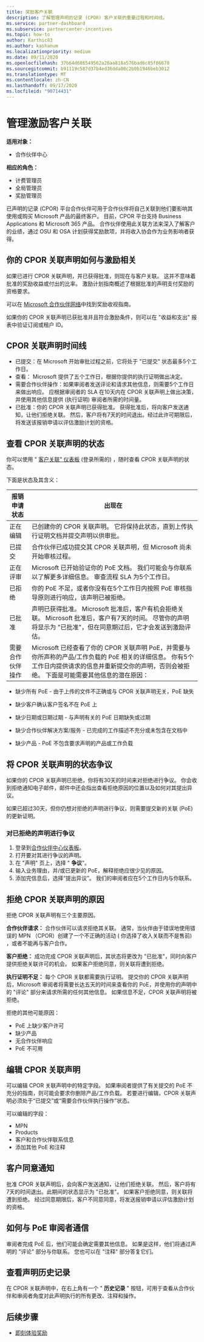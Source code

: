 ```yaml
---
title: 奖励客户关联
description: 了解管理声明的记录 (CPOR) 客户关联的重要过程和时间线。
ms.service: partner-dashboard
ms.subservice: partnercenter-incentives
ms.topic: how-to
author: Karthic83
ms.author: kashanum
ms.localizationpriority: medium
ms.date: 09/11/2020
ms.openlocfilehash: 37b64d686549562a26aa818a576bad6c85f86670
ms.sourcegitcommit: b91119c587d37b4ed36dda00c2b0b1946beb3012
ms.translationtype: MT
ms.contentlocale: zh-CN
ms.lasthandoff: 09/17/2020
ms.locfileid: "90714431"
---
```

# <a name="manage-incentives-customer-associations"></a>管理激励客户关联

**适用对象：**

- 合作伙伴中心

**相应的角色：**

- 计费管理员
- 全局管理员
- 奖励管理员

已声明的记录 (CPOR) 平台合作伙伴可用于合作伙伴将自己关联到他们要影响其使用或购买 Microsoft 产品的最终客户。 目前，CPOR 平台支持 Business Applications 和 Microsoft 365 产品。 合作伙伴使用此关联方法来深入了解客户的业绩，通过 OSU 和 OSA 计划获得奖励款项，并将收入协会作为业务影响者获得。  

## <a name="how-your-cpor-association-claim-relates-to-incentives"></a>你的 CPOR 关联声明如何与激励相关

如果已进行 CPOR 关联声明，并已获得批准，则现在与客户关联。 这并不意味着批准的奖励收益或付出的比率。 激励计划指南概述了根据批准的声明支付奖励的资格要求。

可以在 [Microsoft 合作伙伴网络](https://aka.ms/partnerincentives)中找到奖励收视指南。

如果你的 CPOR 关联声明已获批准并且符合激励条件，则可以在 "收益和支出" 报表中验证订阅或租户 ID。 

## <a name="cpor-association-claims-timeline"></a>CPOR 关联声明时间线

- 已提交：在 Microsoft 开始审批过程之前，它将处于 "已提交" 状态最多5个工作日。
- 查看： Microsoft 提供了五个工作日，根据你提供的执行证明做出决定。
- 需要合作伙伴操作：如果审阅者发送评论和请求其他信息，则需要5个工作日来做出响应。 应根据审阅者的 SLA 在10天内在 CPOR 关联声明上做出决策，并使用其他信息提供 (执行证明) 审阅者所需的时间量。
- 已批准：你的 CPOR 关联声明已获得批准。 获得批准后，将向客户发送通知，让他们拒绝关联。 然后，客户将有7天的时间退出。经过此许可期限后，将发送该报销申请以评估激励计划的资格。

## <a name="view-the-status-of-your-cpor-association-claim"></a>查看 CPOR 关联声明的状态

你可以使用 " [客户关联" 仪表板](https://partner.microsoft.com/dashboard/incentives/claims/associations) (登录所需的) ，随时查看 CPOR 关联声明的状态。

下面是状态及其含义：

| 报销申请状态 | 出现在 |
| ------ | ----------- | 
|  正在编辑  | 已创建你的 CPOR 关联声明。 它将保持此状态，直到上传执行证明文档并提交声明以供审批。   |
|  已提交  | 合作伙伴已成功提交其 CPOR 关联声明，但 Microsoft 尚未开始审核过程。   |
|  正在评审  | Microsoft 已开始验证你的 PoE 文档。 我们可能会与你联系以了解更多详细信息。 审查流程 SLA 为5个工作日。  |
|  已拒绝  | 你的 PoE 不足，或者你没有在5个工作日内按照 PoE 审核指导原则进行响应，该声明已被拒绝。   |
|  已批准  | 声明已获得批准。 Microsoft 批准后，客户有机会拒绝关联。 Microsoft 批准后，客户有7天的时间。 尽管你的声明将显示为 "已批准"，但在同意期过后，它才会发送到激励评估。   |
|  需要合作伙伴操作  | Microsoft 已经查看了你的 CPOR 关联声明 PoE，并需要与你所声称的产品/工作负载的 PoE 相关的详细信息。 你有5个工作日内提供请求的信息并重新提交你的声明，否则会被拒绝。 下面是可能需要其他信息的潜在原因：

- 缺少所有 PoE - 由于上传的文件不正确或与 CPOR 关联声明无关，PoE 缺失

- 缺少客户确认客户签名不在 PoE 上

- 缺少日期或日期过期 - 与声明有关的 PoE 日期缺失或过期

- 缺少合作伙伴解决方案/服务 - 已完成的工作描述不充分或未包含在文档中

- 缺少产品 - PoE 不包含要求声明的产品或工作负载 

## <a name="dispute-the-status-of-a-cpor-association-claim"></a>将 CPOR 关联声明的状态争议

如果你的 CPOR 关联声明已拒绝，你将有30天的时间来对拒绝进行争议。 你会收到拒绝通知电子邮件，邮件中还会指出查看拒绝原因的位置以及如何对其提出异议。  

如果已超过30天，但你仍想对拒绝的声明进行争议，则需要提交新的关联 (PoE) 的更新证明。 

### <a name="to-dispute-a-rejected-claim"></a>对已拒绝的声明进行争议

1. 登录到[合作伙伴中心仪表板](https://partner.microsoft.com/dashboard/)。
2. 打开要对其进行争议的声明。
3. 在 "声明" 页上，选择 " **争议**"。
4. 输入业务理由，并/或已更新的 PoE，解释拒绝应很少见的原因。
5. 添加完信息后，选择“提出异议”。 我们的审阅者应在5个工作日内与你联系。

## <a name="reasons-a-cpor-association-claim-is-rejected"></a>拒绝 CPOR 关联声明的原因

拒绝 CPOR 关联声明有三个主要原因。

**合作伙伴请求：** 合作伙伴可以请求拒绝其关联。 通常，当伙伴由于错误地使用错误的 MPN （CPOR）创建了一个不正确的活动 ( 你选择了收入关联而不是售前) ，或者不能再与客户合作。

**客户拒绝：** 成功完成 CPOR 关联声明后，其状态将更改为 "已批准"，同时向客户提供拒绝关联许可的机会。 如果客户拒绝同意，则关联将遭到拒绝。

**执行证明不足：** 每个 CPOR 关联都需要执行证明。 提交你的 CPOR 关联声明后，Microsoft 审阅者将需要长达五天的时间来查看你的 PoE，并使用你的声明中的 "评论" 部分来请求所需的任何其他信息。 如果信息不足，CPOR 关联声明将被拒绝。

拒绝的其他可能原因：

- PoE 上缺少客户许可
- 缺少产品
- 无合作伙伴响应
- PoE 不可用

## <a name="edit-your-cpor-association-claim"></a>编辑 CPOR 关联声明

可以编辑 CPOR 关联声明中的特定字段。 如果审阅者提供了有关提交的 PoE 不充分的指南，则可能会要求你删除产品/工作负载。 若要进行编辑，CPOR 关联声明必须处于“已提交”或“需要合作伙伴执行操作”状态。

可以编辑的字段：

- MPN
- Products
- 客户和合作伙伴联系信息
- 添加其他 PoE 和注释

## <a name="customer-consent-notification"></a>客户同意通知

批准 CPOR 关联声明后，会向客户发送通知，让他们拒绝关联。 然后，客户将有7天的时间退出。此期间的状态显示为 "已批准"。 如果客户拒绝同意，则关联将遭到拒绝。 经过同意期限后，客户不同意同意，将发送报销申请以评估激励计划的资格。

## <a name="how-to-communicate-with-poe-reviewers"></a>如何与 PoE 审阅者通信

审阅者完成 PoE 后，他们可能会确定需要其他信息。 如果是这样，他们将通过声明的 "评论" 部分与你联系。 您也可以在 "注释" 部分答复它们。

## <a name="view-claim-history"></a>查看声明历史记录

在 CPOR 关联声明中，在右上角有一个 " **历史记录** " 按钮，可用于查看从合作伙伴和审阅者角度对此声明执行的所有更改、注释和操作。

## <a name="next-steps"></a>后续步骤

- [即刻体验奖励](incentives-get-started-intro.md)
